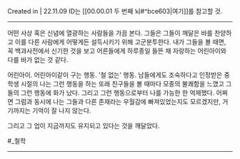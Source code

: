 Created in | 22.11.09
ID는 [[00.00.01 두 번째 뇌#^bce603|여기]]를 참고할 것.

---
어떤 사상 혹은 신념에 열광하는 사람들을 가끔 본다. 그들은 그들이 깨달은 바를 찬양하고 이를 다른 사람에게 어떻게든 설득시키기 위해 고군분투한다. 내가 그들을 볼 때면, 꼭 백과사전에서 신기한 것을 보고 어른들에게 하루종일 들뜬 채 자랑하는 어린아이와 다를 바가 없는 것 같다.

어린아이. 어린아이같이 구는 행동. '철 없는' 행동. 남들에게도 조숙하다고 인정받은 중학생 시절의 나는 그런 행동을 하는 또래 친구들을 볼 때마다 모종의 불쾌함을 느꼈고 그들의 그런 행동에 화가 났다. 그리고 그런 행동으로부터 나를 가능한 한 억제했다. 어쩌면 그럼과 동시에 나는 그들과 다른 존재라는 우월감에 빠져있었는지도 모르겠지만, 거기까지는 기억이 잘 나지 않는다.

그리고 그 업이 지금까지도 유지되고 있다는 것을 깨달았다.

#_철학 

---
